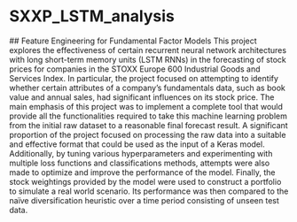 # SXXP_LSTM_analysis
## Feature Engineering for Fundamental Factor Models
This project explores the effectiveness of certain recurrent neural network architectures with long short-term memory units (LSTM RNNs) in the forecasting of stock prices for companies in the STOXX Europe 600 Industrial Goods and Services Index. In particular, the project focused on attempting to identify whether certain attributes of a company’s fundamentals data, such as book value and annual sales, had significant influences on its stock price. The main emphasis of this project was to implement a complete tool that would provide all the functionalities required to take this machine learning problem from the initial raw dataset to a reasonable final forecast result. A significant proportion of the project focused on processing the raw data into a suitable and effective format that could be used as the input of a Keras model. Additionally, by tuning various hyperparameters and experimenting with multiple loss functions and classifications methods, attempts were also made to optimize and improve the performance of the model. Finally, the stock weightings provided by the model were used to construct a portfolio to simulate a real world scenario. Its performance was then compared to the naïve diversification heuristic over a time period consisting of unseen test data. 
